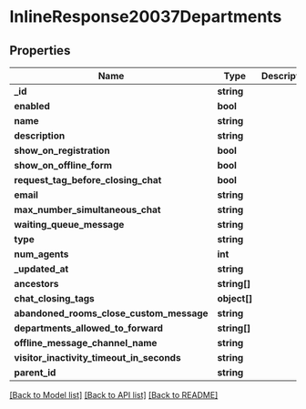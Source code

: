 # InlineResponse20037Departments

## Properties
Name | Type | Description | Notes
------------ | ------------- | ------------- | -------------
**_id** | **string** |  | [optional] 
**enabled** | **bool** |  | [optional] 
**name** | **string** |  | [optional] 
**description** | **string** |  | [optional] 
**show_on_registration** | **bool** |  | [optional] 
**show_on_offline_form** | **bool** |  | [optional] 
**request_tag_before_closing_chat** | **bool** |  | [optional] 
**email** | **string** |  | [optional] 
**max_number_simultaneous_chat** | **string** |  | [optional] 
**waiting_queue_message** | **string** |  | [optional] 
**type** | **string** |  | [optional] 
**num_agents** | **int** |  | [optional] 
**_updated_at** | **string** |  | [optional] 
**ancestors** | **string[]** |  | [optional] 
**chat_closing_tags** | **object[]** |  | [optional] 
**abandoned_rooms_close_custom_message** | **string** |  | [optional] 
**departments_allowed_to_forward** | **string[]** |  | [optional] 
**offline_message_channel_name** | **string** |  | [optional] 
**visitor_inactivity_timeout_in_seconds** | **string** |  | [optional] 
**parent_id** | **string** |  | [optional] 

[[Back to Model list]](../../README.md#documentation-for-models) [[Back to API list]](../../README.md#documentation-for-api-endpoints) [[Back to README]](../../README.md)

